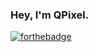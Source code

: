 ### Hey, I'm QPixel.

[![forthebadge](https://forthebadge.com/images/badges/60-percent-of-the-time-works-every-time.svg)](https://forthebadge.com)
<!--
**QPixel/qpixel** is a ✨ _special_ ✨ repository because its `README.md` (this file) appears on your GitHub profile.

Here are some ideas to get you started:

- 🔭 I’m currently working on ...
- 🌱 I’m currently learning ...
- 👯 I’m looking to collaborate on ...
- 🤔 I’m looking for help with ...
- 💬 Ask me about ...
- 📫 How to reach me: ...
- 😄 Pronouns: ...
- ⚡ Fun fact: ...
-->

